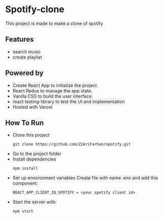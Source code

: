 # Spotify-clone

This project is made to make a clone of spotify

## Features

- search music
- create playlist

## Powered by

- Create React App to initialize the project.
- React Redux to manage the app state.
- Vanilla CSS to build the user interface.
- react testing-library to test the UI and implementation
- Hosted with Vercel 

## How To Run 

- Clone this project
    ```
    git clone https://github.com/ZikriFarhan/spotify.git
    ```
- Go to the project folder
- Install dependencies
    ```
    npm install
    ```
- Set up envoronment variables 
Create file with name .env and add this component: 
    ```
    REACT_APP_CLIENT_ID_SPOTIFY = <your spotify client id>
    ```
- Start the server with: 
    ```
    npm start
    ``` 



